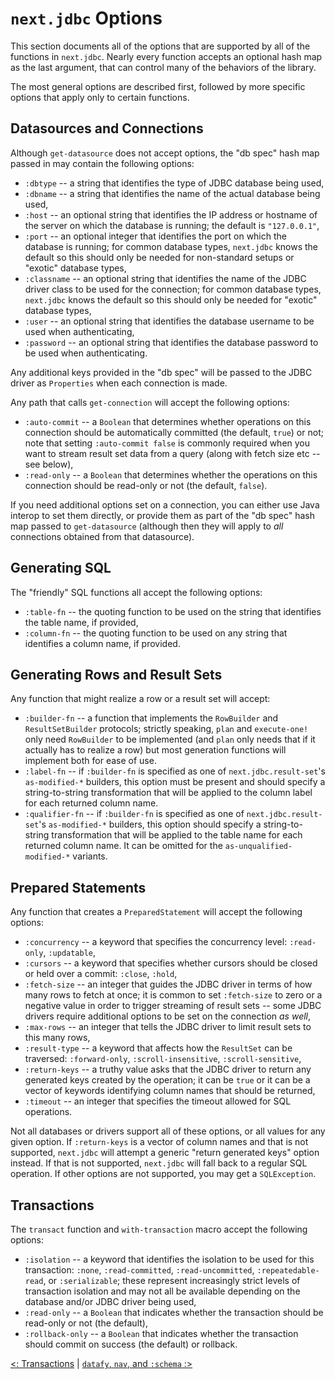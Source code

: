 # `next.jdbc` Options

This section documents all of the options that are supported by all of the functions in `next.jdbc`. Nearly every function accepts an optional hash map as the last argument, that can control many of the behaviors of the library.

The most general options are described first, followed by more specific options that apply only to certain functions.

## Datasources and Connections

Although `get-datasource` does not accept options, the "db spec" hash map passed in may contain the following options:

* `:dbtype` -- a string that identifies the type of JDBC database being used,
* `:dbname` -- a string that identifies the name of the actual database being used,
* `:host` -- an optional string that identifies the IP address or hostname of the server on which the database is running; the default is `"127.0.0.1"`,
* `:port` -- an optional integer that identifies the port on which the database is running; for common database types, `next.jdbc` knows the default so this should only be needed for non-standard setups or "exotic" database types,
* `:classname` -- an optional string that identifies the name of the JDBC driver class to be used for the connection; for common database types, `next.jdbc` knows the default so this should only be needed for "exotic" database types,
* `:user` -- an optional string that identifies the database username to be used when authenticating,
* `:password` -- an optional string that identifies the database password to be used when authenticating.

Any additional keys provided in the "db spec" will be passed to the JDBC driver as `Properties` when each connection is made.

Any path that calls `get-connection` will accept the following options:

* `:auto-commit` -- a `Boolean` that determines whether operations on this connection should be automatically committed (the default, `true`) or not; note that setting `:auto-commit false` is commonly required when you want to stream result set data from a query (along with fetch size etc -- see below),
* `:read-only` -- a `Boolean` that determines whether the operations on this connection should be read-only or not (the default, `false`).

If you need additional options set on a connection, you can either use Java interop to set them directly, or provide them as part of the "db spec" hash map passed to `get-datasource` (although then they will apply to _all_ connections obtained from that datasource).

## Generating SQL

The "friendly" SQL functions all accept the following options:

* `:table-fn` -- the quoting function to be used on the string that identifies the table name, if provided,
* `:column-fn` -- the quoting function to be used on any string that identifies a column name, if provided.

## Generating Rows and Result Sets

Any function that might realize a row or a result set will accept:

* `:builder-fn` -- a function that implements the `RowBuilder` and `ResultSetBuilder` protocols; strictly speaking, `plan` and `execute-one!` only need `RowBuilder` to be implemented (and `plan` only needs that if it actually has to realize a row) but most generation functions will implement both for ease of use.
* `:label-fn` -- if `:builder-fn` is specified as one of `next.jdbc.result-set`'s `as-modified-*` builders, this option must be present and should specify a string-to-string transformation that will be applied to the column label for each returned column name.
* `:qualifier-fn` -- if `:builder-fn` is specified as one of `next.jdbc.result-set`'s `as-modified-*` builders, this option should specify a string-to-string transformation that will be applied to the table name for each returned column name. It can be omitted for the `as-unqualified-modified-*` variants.

## Prepared Statements

Any function that creates a `PreparedStatement` will accept the following options:

* `:concurrency` -- a keyword that specifies the concurrency level: `:read-only`, `:updatable`,
* `:cursors` -- a keyword that specifies whether cursors should be closed or held over a commit: `:close`, `:hold`,
* `:fetch-size` -- an integer that guides the JDBC driver in terms of how many rows to fetch at once; it is common to set `:fetch-size` to zero or a negative value in order to trigger streaming of result sets -- some JDBC drivers require additional options to be set on the connection _as well_,
* `:max-rows` -- an integer that tells the JDBC driver to limit result sets to this many rows,
* `:result-type` -- a keyword that affects how the `ResultSet` can be traversed: `:forward-only`, `:scroll-insensitive`, `:scroll-sensitive`,
* `:return-keys` -- a truthy value asks that the JDBC driver to return any generated keys created by the operation; it can be `true` or it can be a vector of keywords identifying column names that should be returned,
* `:timeout` -- an integer that specifies the timeout allowed for SQL operations.

Not all databases or drivers support all of these options, or all values for any given option. If `:return-keys` is a vector of column names and that is not supported, `next.jdbc` will attempt a generic "return generated keys" option instead. If that is not supported, `next.jdbc` will fall back to a regular SQL operation. If other options are not supported, you may get a `SQLException`.

## Transactions

The `transact` function and `with-transaction` macro accept the following options:

* `:isolation` -- a keyword that identifies the isolation to be used for this transaction: `:none`, `:read-committed`, `:read-uncommitted`, `:repeatedable-read`, or `:serializable`; these represent increasingly strict levels of transaction isolation and may not all be available depending on the database and/or JDBC driver being used,
* `:read-only` -- a `Boolean` that indicates whether the transaction should be read-only or not (the default),
* `:rollback-only` -- a `Boolean` that indicates whether the transaction should commit on success (the default) or rollback.

[<: Transactions](/doc/transactions.md) | [`datafy`, `nav`, and `:schema` :>](/doc/datafy-nav-and-schema.md)
